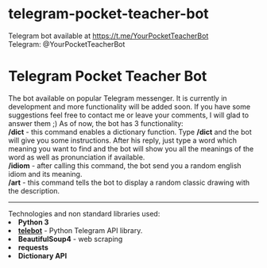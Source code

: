 # telegram-pocket-teacher-bot
Telegram bot available at https://t.me/YourPocketTeacherBot <br>
Telegram: @YourPocketTeacherBot
<h1>Telegram Pocket Teacher Bot</h1>
The bot available on popular Telegram messenger. 
It is currently in development and more functionality will be added soon. If you have some suggestions feel free to contact me 
or leave your comments, I will glad to answer them ;)
As of now, the bot has 3 functionality:<br>
<strong>/dict</strong> - this command enables a dictionary function. Type <strong>/dict</strong> and the bot will give you some instructions.
After his reply, just type a word which meaning you want to find and the bot will show you all the meanings of the word as well as 
pronunciation if available.<br>
<strong>/idiom</strong> - after calling this command, the bot send you a random english idiom and its meaning.<br>
<strong>/art</strong> - this command tells the bot to display a random classic drawing with the description.
<hr>
Technologies and non standard libraries used:

<li><strong>Python 3</strong></li>
<li><strong><a href="https://github.com/eternnoir/pyTelegramBotAPI">telebot</strong></a> - Python Telegram API library.</li>
<li><strong>BeautifulSoup4</strong> - web scraping </li>
<li><strong>requests</strong></li>
<li><strong>Dictionary API</strong></li>

